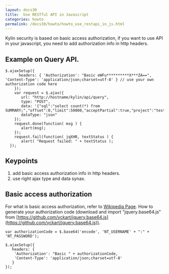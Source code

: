 ```yaml
---
layout: docs30
title:  Use RESTful API in Javascript
categories: howto
permalink: /docs30/howto/howto_use_restapi_in_js.html
---
```

Kylin security is based on basic access authorization, if you want to use API in your javascript, you need to add authorization info in http headers.

## Example on Query API.
```
$.ajaxSetup({
      headers: { 'Authorization': "Basic eWFu**********X***ZA==", 'Content-Type': 'application/json;charset=utf-8' } // use your own authorization code here
    });
    var request = $.ajax({
       url: "http://hostname/kylin/api/query",
       type: "POST",
       data: '{"sql":"select count(*) from SUMMARY;","offset":0,"limit":50000,"acceptPartial":true,"project":"test"}',
       dataType: "json"
    });
    request.done(function( msg ) {
       alert(msg);
    }); 
    request.fail(function( jqXHR, textStatus ) {
       alert( "Request failed: " + textStatus );
  });

```

## Keypoints
1. add basic access authorization info in http headers.
2. use right ajax type and data synax.

## Basic access authorization
For what is basic access authorization, refer to [Wikipedia Page](http://en.wikipedia.org/wiki/Basic_access_authentication).
How to generate your authorization code (download and import "jquery.base64.js" from [https://github.com/yckart/jquery.base64.js](https://github.com/yckart/jquery.base64.js)).

```
var authorizationCode = $.base64('encode', 'NT_USERNAME' + ":" + 'NT_PASSWORD');
 
$.ajaxSetup({
   headers: { 
    'Authorization': "Basic " + authorizationCode, 
    'Content-Type': 'application/json;charset=utf-8' 
   }
});
```
